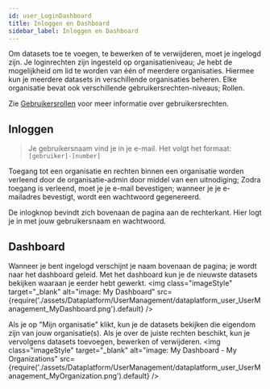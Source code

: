 ```yaml
---
id: user_LoginDashboard
title: Inloggen en Dashboard
sidebar_label: Inloggen en Dashboard
---
```


Om datasets toe te voegen, te bewerken of te verwijderen, moet je ingelogd zijn. Je loginrechten zijn ingesteld op organisatieniveau; Je hebt de mogelijkheid om lid te worden van één of meerdere organisaties. Hiermee kun je meerdere datasets in verschillende organisaties beheren. Elke organisatie bevat ook verschillende gebruikersrechten-niveaus; Rollen.

Zie [Gebruikersrollen](user_UserRoles) voor meer informatie over gebruikersrechten.

## Inloggen

> Je gebruikersnaam vind je in je e-mail. Het volgt het formaat: `[gebruiker]-[number]`

Toegang tot een organisatie en rechten binnen een organisatie worden verleend door de organisatie-admin door middel van een uitnodiging; Zodra toegang is verleend, moet je je e-mail bevestigen; wanneer je je e-mailadres bevestigt, wordt een wachtwoord gegenereerd.

De inlogknop bevindt zich bovenaan de pagina aan de rechterkant. Hier logt je in met jouw gebruikersnaam en wachtwoord.

<!-- ![SCREENCAST: login?](assets/Dataplatform/UserManagement/dataplatform_user_UserManagement_login_screencast.gif) -->

<!-- ![SCREENCAST: ???](assets/Dataplatform/UserManagement/dataplatform_user_UserManagement_loggedIn_screencast.gif) -->

## Dashboard

Wanneer je bent ingelogd verschijnt je naam bovenaan de pagina; je wordt naar het dashboard geleid. Met het dashboard kun je de nieuwste datasets bekijken waaraan je eerder hebt gewerkt.
<img class="imageStyle" target="\_blank" alt="image: My Dashboard" src={require('./assets/Dataplatform/UserManagement/dataplatform_user_UserManagement_MyDashboard.png').default} />

Als je op "Mijn organisatie" klikt, kun je de datasets bekijken die eigendom zijn van jouw organisatie(s). Als je over de juiste rechten beschikt, kun je vervolgens datasets toevoegen, bewerken of verwijderen.
<img class="imageStyle" target="\_blank" alt="image: My Dashboard - My Organizations" src={require('./assets/Dataplatform/UserManagement/dataplatform_user_UserManagement_MyOrganization.png').default} />
